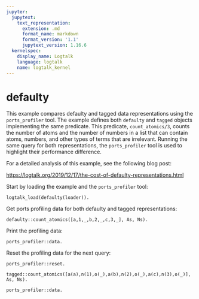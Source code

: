 ```yaml
---
jupyter:
  jupytext:
    text_representation:
      extension: .md
      format_name: markdown
      format_version: '1.1'
      jupytext_version: 1.16.6
  kernelspec:
    display_name: Logtalk
    language: logtalk
    name: logtalk_kernel
---
```


<!--
________________________________________________________________________

This file is part of Logtalk <https://logtalk.org/>  
SPDX-FileCopyrightText: 1998-2025 Paulo Moura <pmoura@logtalk.org>  
SPDX-License-Identifier: Apache-2.0

Licensed under the Apache License, Version 2.0 (the "License");
you may not use this file except in compliance with the License.
You may obtain a copy of the License at

    http://www.apache.org/licenses/LICENSE-2.0

Unless required by applicable law or agreed to in writing, software
distributed under the License is distributed on an "AS IS" BASIS,
WITHOUT WARRANTIES OR CONDITIONS OF ANY KIND, either express or implied.
See the License for the specific language governing permissions and
limitations under the License.
________________________________________________________________________
-->

# defaulty

This example compares defaulty and tagged data representations using the
`ports_profiler` tool. The example defines both `defaulty` and `tagged`
objects implementing the same predicate. This predicate, `count_atomics/3`,
counts the number of atoms and the number of numbers in a list that can
contain atoms, numbers, and other types of terms that are irrelevant.
Running the same query for both representations, the `ports_profiler` tool
is used to highlight their performance difference.

For a detailed analysis of this example, see the following blog post:

https://logtalk.org/2019/12/17/the-cost-of-defaulty-representations.html


Start by loading the example and the `ports_profiler` tool:

```logtalk
logtalk_load(defaulty(loader)).
```

Get ports profiling data for both defaulty and tagged representations:

```logtalk
defaulty::count_atomics([a,1,_,b,2,_,c,3,_], As, Ns).
```

<!--
As = Ns, Ns = 3.
-->

Print the profiling data:

```logtalk
ports_profiler::data.
```

<!--
---------------------------------------------------------------------------
Entity    Predicate          Fact  Rule  Call  Exit *Exit  Fail  Redo Error
---------------------------------------------------------------------------
defaulty  count_atomic/5        3    15     9     9     0     0     0     0
defaulty  count_atomics/3       0     1     1     1     0     0     0     0
defaulty  count_atomics/5       1     9    10    10     0     0     0     0
---------------------------------------------------------------------------

true.
-->

Reset the profiling data for the next query:

```logtalk
ports_profiler::reset.
```

```logtalk
tagged::count_atomics([a(a),n(1),o(_),a(b),n(2),o(_),a(c),n(3),o(_)], As, Ns).
```

<!--
As = Ns, Ns = 3.
-->

```logtalk
ports_profiler::data.
```

<!--
-------------------------------------------------------------------------
Entity  Predicate          Fact  Rule  Call  Exit *Exit  Fail  Redo Error
-------------------------------------------------------------------------
tagged  count_atomic/5        3     6     9     9     0     0     0     0
tagged  count_atomics/3       0     1     1     1     0     0     0     0
tagged  count_atomics/5       1     9    10    10     0     0     0     0
-------------------------------------------------------------------------

true.
-->
